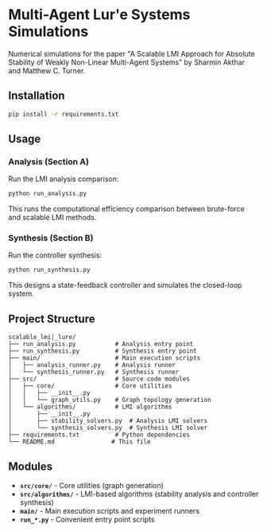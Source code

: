 # Multi-Agent Lur'e Systems Simulations

Numerical simulations for the paper "A Scalable LMI Approach for Absolute Stability of Weakly Non-Linear Multi-Agent Systems" by Sharmin Akthar and Matthew C. Turner.

## Installation

```bash
pip install -r requirements.txt
```

## Usage

### Analysis (Section A)

Run the LMI analysis comparison:

```bash
python run_analysis.py
```

This runs the computational efficiency comparison between brute-force and scalable LMI methods.

### Synthesis (Section B)

Run the controller synthesis:

```bash
python run_synthesis.py
```

This designs a state-feedback controller and simulates the closed-loop system.

## Project Structure

```
scalable_lmi|_lure/
├── run_analysis.py           # Analysis entry point
├── run_synthesis.py          # Synthesis entry point
├── main/                     # Main execution scripts
│   ├── analysis_runner.py    # Analysis runner
│   └── synthesis_runner.py   # Synthesis runner
├── src/                      # Source code modules
│   ├── core/                 # Core utilities
│   │   ├── __init__.py
│   │   └── graph_utils.py    # Graph topology generation
│   └── algorithms/           # LMI algorithms
│       ├── __init__.py
│       ├── stability_solvers.py  # Analysis LMI solvers
│       └── synthesis_solvers.py  # Synthesis LMI solver
├── requirements.txt          # Python dependencies
└── README.md                # This file
```

## Modules

- **`src/core/`** - Core utilities (graph generation)
- **`src/algorithms/`** - LMI-based algorithms (stability analysis and controller synthesis)
- **`main/`** - Main execution scripts and experiment runners
- **`run_*.py`** - Convenient entry point scripts